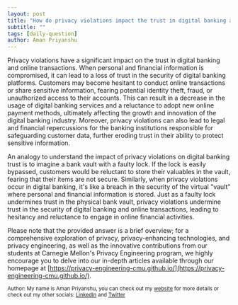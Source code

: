 ```yaml
---
layout: post
title: "How do privacy violations impact the trust in digital banking and online transactions?"
subtitle: ""
tags: [daily-question]
author: Aman Priyanshu
---
```


Privacy violations have a significant impact on the trust in digital banking and online transactions. When personal and financial information is compromised, it can lead to a loss of trust in the security of digital banking platforms. Customers may become hesitant to conduct online transactions or share sensitive information, fearing potential identity theft, fraud, or unauthorized access to their accounts. This can result in a decrease in the usage of digital banking services and a reluctance to adopt new online payment methods, ultimately affecting the growth and innovation of the digital banking industry. Moreover, privacy violations can also lead to legal and financial repercussions for the banking institutions responsible for safeguarding customer data, further eroding trust in their ability to protect sensitive information.

An analogy to understand the impact of privacy violations on digital banking trust is to imagine a bank vault with a faulty lock. If the lock is easily bypassed, customers would be reluctant to store their valuables in the vault, fearing that their items are not secure. Similarly, when privacy violations occur in digital banking, it's like a breach in the security of the virtual "vault" where personal and financial information is stored. Just as a faulty lock undermines trust in the physical bank vault, privacy violations undermine trust in the security of digital banking and online transactions, leading to hesitancy and reluctance to engage in online financial activities.

Please note that the provided answer is a brief overview; for a comprehensive exploration of privacy, privacy-enhancing technologies, and privacy engineering, as well as the innovative contributions from our students at Carnegie Mellon's Privacy Engineering program, we highly encourage you to delve into our in-depth articles available through our homepage at [https://privacy-engineering-cmu.github.io/](https://privacy-engineering-cmu.github.io/).

<small>Author: My name is Aman Priyanshu, you can check out my [website](https://amanpriyanshu.github.io/) for more details or check out my other socials: [LinkedIn](https://www.linkedin.com/in/aman-priyanshu/) and [Twitter](https://twitter.com/AmanPriyanshu6)</small>
